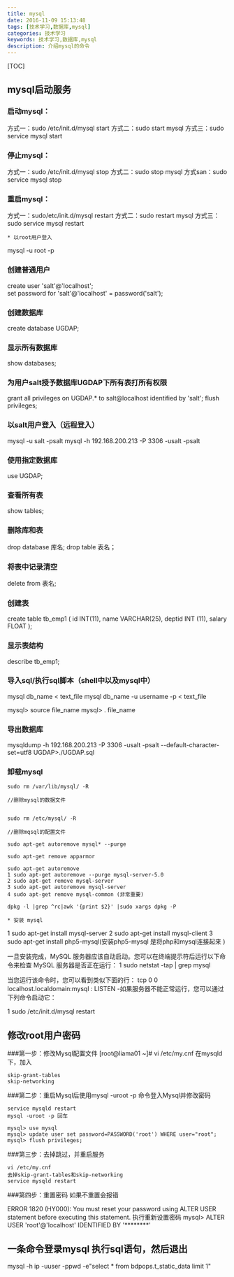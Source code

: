 ```yaml
---
title: mysql
date: 2016-11-09 15:13:48
tags: [技术学习,数据库,mysql]
categories: 技术学习
keywords: 技术学习,数据库,mysql
description: 介绍mysql的命令
---
```

[TOC]
## mysql启动服务

### 启动mysql：
方式一：sudo /etc/init.d/mysql start 
方式二：sudo start mysql
方式三：sudo service mysql start

### 停止mysql：
方式一：sudo /etc/init.d/mysql stop 
方式二：sudo stop mysql
方式san：sudo service mysql stop

### 重启mysql：
方式一：sudo/etc/init.d/mysql restart
方式二：sudo restart mysql
方式三：sudo service mysql restart


	* 以root用户登入

mysql -u root -p

### 创建普通用户

create user 'salt'@'localhost';  
set password for 'salt'@'localhost' = password('salt'); 

### 创建数据库

create database UGDAP;

### 显示所有数据库

show databases;

### 为用户salt授予数据库UGDAP下所有表打所有权限

grant all privileges on UGDAP.* to salt@localhost identified by 'salt';
flush privileges;

### 以salt用户登入（远程登入）

mysql -u salt -psalt
mysql -h 192.168.200.213 -P 3306 -usalt -psalt


### 使用指定数据库

use UGDAP;

### 查看所有表

show tables; 

### 删除库和表

drop database 库名; 
drop table 表名； 

### 将表中记录清空

delete from 表名; 

### 创建表

create table tb_emp1
(
 id  INT(11),
 name VARCHAR(25),
 deptid  INT (11),
 salary FLOAT
);


### 显示表结构

describe tb_emp1;

### 导入sql/执行sql脚本（shell中以及mysql中）

mysql db_name < text_file
mysql db_name -u username -p < text_file  

mysql> source file_name
mysql> \. file_name

### 导出数据库

mysqldump -h 192.168.200.213 -P 3306 -usalt -psalt --default-character-set=utf8 UGDAP>./UGDAP.sql



### 卸载mysql

```
sudo rm /var/lib/mysql/ -R

//删除mysql的数据文件


sudo rm /etc/mysql/ -R

//删除mqsql的配置文件

sudo apt-get autoremove mysql* --purge

sudo apt-get remove apparmor

sudo apt-get autoremove
1 sudo apt-get autoremove --purge mysql-server-5.0
2 sudo apt-get remove mysql-server
3 sudo apt-get autoremove mysql-server
4 sudo apt-get remove mysql-common (非常重要)

dpkg -l |grep ^rc|awk '{print $2}' |sudo xargs dpkg -P
```








	* 安装 mysql


1 sudo apt-get install mysql-server
2 sudo apt-get install mysql-client
3 sudo apt-get install php5-mysql(安装php5-mysql 是将php和mysql连接起来 ) 

一旦安装完成，MySQL 服务器应该自动启动。您可以在终端提示符后运行以下命令来检查 MySQL 服务器是否正在运行：
1 sudo netstat -tap | grep mysql


当您运行该命令时，您可以看到类似下面的行：
tcp 0 0 localhost.localdomain:mysql *:* LISTEN -如果服务器不能正常运行，您可以通过下列命令启动它：

1 sudo /etc/init.d/mysql restart

## 修改root用户密码
###第一步：修改Mysql配置文件
[root@liama01 ~]# vi /etc/my.cnf
在mysqld下，加入
```
skip-grant-tables
skip-networking
```
###第二步：重启Mysql后使用mysql -uroot -p 命令登入Mysql并修改密码
```
service mysqld restart
mysql -uroot -p 回车

mysql> use mysql
mysql> update user set password=PASSWORD('root') WHERE user="root";
mysql> flush privileges;
```
###第三步：去掉跳过，并重启服务

```
vi /etc/my.cnf
去掉skip-grant-tables和skip-networking
service mysqld restart
```
###第四步：重置密码
如果不重置会报错

ERROR 1820 (HY000): You must reset your password using ALTER USER statement before executing this statement.
执行重新设置密码
mysql> ALTER USER 'root'@'localhost' IDENTIFIED BY '********'

## 一条命令登录mysql 执行sql语句，然后退出
mysql -h ip -uuser -ppwd -e"select * from bdpops.t_static_data limit 1"
